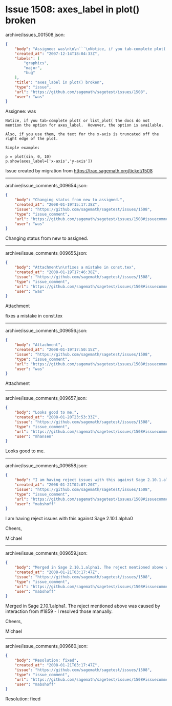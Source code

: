 # Issue 1508: axes_label in plot() broken

archive/issues_001508.json:
```json
{
    "body": "Assignee: was\n\n\n```\nNotice, if you tab-complete plot( or list_plot( the docs do not\nmention the option for axes_label.  However, the option is available.\n\nAlso, if you use them, the text for the x-axis is truncated off the\nright edge of the plot.\n\nSimple example:\n\np = plot(sin, 0, 10)\np.show(axes_label=['x-axis','y-axis'])\n```\n\n\nIssue created by migration from https://trac.sagemath.org/ticket/1508\n\n",
    "created_at": "2007-12-14T18:04:33Z",
    "labels": [
        "graphics",
        "major",
        "bug"
    ],
    "title": "axes_label in plot() broken",
    "type": "issue",
    "url": "https://github.com/sagemath/sagetest/issues/1508",
    "user": "was"
}
```
Assignee: was


```
Notice, if you tab-complete plot( or list_plot( the docs do not
mention the option for axes_label.  However, the option is available.

Also, if you use them, the text for the x-axis is truncated off the
right edge of the plot.

Simple example:

p = plot(sin, 0, 10)
p.show(axes_label=['x-axis','y-axis'])
```


Issue created by migration from https://trac.sagemath.org/ticket/1508





---

archive/issue_comments_009654.json:
```json
{
    "body": "Changing status from new to assigned.",
    "created_at": "2008-01-19T15:17:38Z",
    "issue": "https://github.com/sagemath/sagetest/issues/1508",
    "type": "issue_comment",
    "url": "https://github.com/sagemath/sagetest/issues/1508#issuecomment-9654",
    "user": "was"
}
```

Changing status from new to assigned.



---

archive/issue_comments_009655.json:
```json
{
    "body": "Attachment\n\nfixes a mistake in const.tex",
    "created_at": "2008-01-19T17:46:38Z",
    "issue": "https://github.com/sagemath/sagetest/issues/1508",
    "type": "issue_comment",
    "url": "https://github.com/sagemath/sagetest/issues/1508#issuecomment-9655",
    "user": "was"
}
```

Attachment

fixes a mistake in const.tex



---

archive/issue_comments_009656.json:
```json
{
    "body": "Attachment",
    "created_at": "2008-01-19T17:50:15Z",
    "issue": "https://github.com/sagemath/sagetest/issues/1508",
    "type": "issue_comment",
    "url": "https://github.com/sagemath/sagetest/issues/1508#issuecomment-9656",
    "user": "was"
}
```

Attachment



---

archive/issue_comments_009657.json:
```json
{
    "body": "Looks good to me.",
    "created_at": "2008-01-20T23:53:33Z",
    "issue": "https://github.com/sagemath/sagetest/issues/1508",
    "type": "issue_comment",
    "url": "https://github.com/sagemath/sagetest/issues/1508#issuecomment-9657",
    "user": "mhansen"
}
```

Looks good to me.



---

archive/issue_comments_009658.json:
```json
{
    "body": "I am having reject issues with this against Sage 2.10.1.alpha0\n\nCheers,\n\nMichael",
    "created_at": "2008-01-21T02:07:20Z",
    "issue": "https://github.com/sagemath/sagetest/issues/1508",
    "type": "issue_comment",
    "url": "https://github.com/sagemath/sagetest/issues/1508#issuecomment-9658",
    "user": "mabshoff"
}
```

I am having reject issues with this against Sage 2.10.1.alpha0

Cheers,

Michael



---

archive/issue_comments_009659.json:
```json
{
    "body": "Merged in Sage 2.10.1.alpha1. The reject mentioned above was caused by interaction from #1859 - I resolved those manually.\n\nCheers,\n\nMichael",
    "created_at": "2008-01-21T03:17:47Z",
    "issue": "https://github.com/sagemath/sagetest/issues/1508",
    "type": "issue_comment",
    "url": "https://github.com/sagemath/sagetest/issues/1508#issuecomment-9659",
    "user": "mabshoff"
}
```

Merged in Sage 2.10.1.alpha1. The reject mentioned above was caused by interaction from #1859 - I resolved those manually.

Cheers,

Michael



---

archive/issue_comments_009660.json:
```json
{
    "body": "Resolution: fixed",
    "created_at": "2008-01-21T03:17:47Z",
    "issue": "https://github.com/sagemath/sagetest/issues/1508",
    "type": "issue_comment",
    "url": "https://github.com/sagemath/sagetest/issues/1508#issuecomment-9660",
    "user": "mabshoff"
}
```

Resolution: fixed
